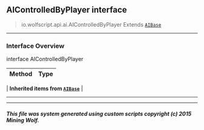 ## AIControlledByPlayer __interface__

>io.wolfscript.api.ai.AIControlledByPlayer
>Extends [`AIBase`](AIBase.md)

---

### Interface Overview

interface AIControlledByPlayer

Method | Type   
--- | :--- 
 |
__Inherited items from [`AIBase`](AIBase.md)__ |





---



---


##### This file was system generated using custom scripts copyright (c) 2015 Mining Wolf.
	

